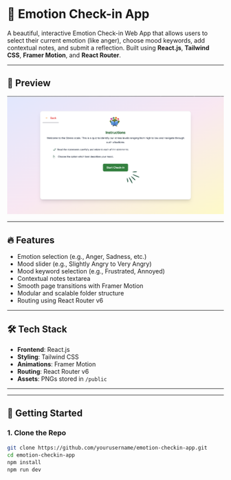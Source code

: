 # 🧠 Emotion Check-in App

A beautiful, interactive Emotion Check-in Web App that allows users to select their current emotion (like anger), choose mood keywords, add contextual notes, and submit a reflection. Built using **React.js**, **Tailwind CSS**, **Framer Motion**, and **React Router**.

---

## 📸 Preview

![Emotion Check-in Screenshot](./public/image.png)

---

## 🔥 Features

- Emotion selection (e.g., Anger, Sadness, etc.)
- Mood slider (e.g., Slightly Angry to Very Angry)
- Mood keyword selection (e.g., Frustrated, Annoyed)
- Contextual notes textarea
- Smooth page transitions with Framer Motion
- Modular and scalable folder structure
- Routing using React Router v6

---

## 🛠️ Tech Stack

- **Frontend**: React.js
- **Styling**: Tailwind CSS
- **Animations**: Framer Motion
- **Routing**: React Router v6
- **Assets**: PNGs stored in `/public`

---
---

## 🚀 Getting Started

### 1. Clone the Repo

```bash
git clone https://github.com/yourusername/emotion-checkin-app.git
cd emotion-checkin-app
npm install
npm run dev